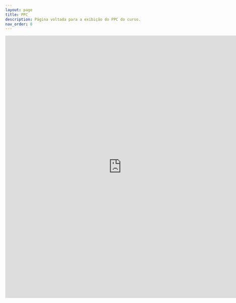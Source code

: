 ```yaml
---
layout: page
title: PPC
description: Página voltada para a exibição do PPC do curso.
nav_order: 8
---
```


<iframe src="https://docs.google.com/gview?url=https://www.muz.ifsuldeminas.edu.br/images/cursos/biologia/279_Projeto_Pedag%C3%B3gico_do_Curso_-_4_anos.pdf&embedded=true" style="width:735px; height:830px;" frameborder="0"></iframe>

